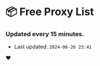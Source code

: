 # :package: Free Proxy List
### Updated every 15 minutes.

- Last updated: `2024-06-26 23:41`

:heart:
